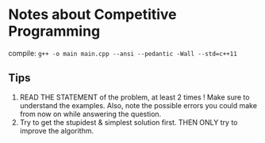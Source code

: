 # Notes about Competitive Programming

compile: `g++ -o main main.cpp --ansi --pedantic -Wall --std=c++11`

## Tips

1. READ THE STATEMENT of the problem, at least 2 times ! Make sure to understand the examples. Also, note the possible errors you could make from now on while answering the question.
2. Try to get the stupidest & simplest solution first. THEN ONLY try to improve the algorithm.
